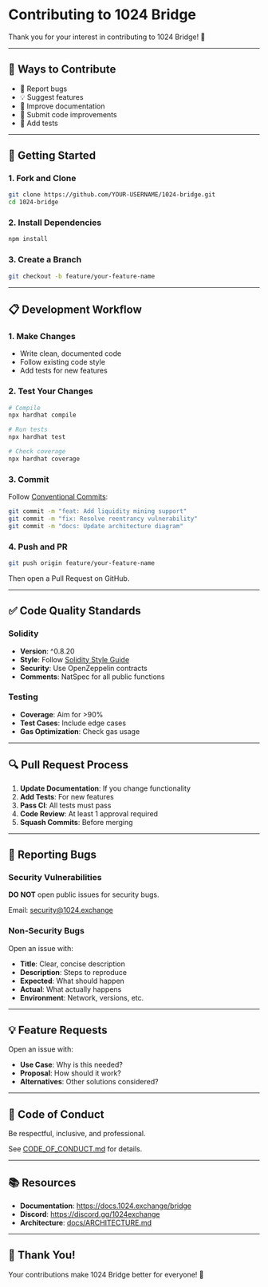 # Contributing to 1024 Bridge

Thank you for your interest in contributing to 1024 Bridge! 🎉

---

## 🌟 Ways to Contribute

- 🐛 Report bugs
- 💡 Suggest features
- 📝 Improve documentation
- 🔧 Submit code improvements
- 🧪 Add tests

---

## 🚀 Getting Started

### 1. Fork and Clone

```bash
git clone https://github.com/YOUR-USERNAME/1024-bridge.git
cd 1024-bridge
```

### 2. Install Dependencies

```bash
npm install
```

### 3. Create a Branch

```bash
git checkout -b feature/your-feature-name
```

---

## 📋 Development Workflow

### 1. Make Changes

- Write clean, documented code
- Follow existing code style
- Add tests for new features

### 2. Test Your Changes

```bash
# Compile
npx hardhat compile

# Run tests
npx hardhat test

# Check coverage
npx hardhat coverage
```

### 3. Commit

Follow [Conventional Commits](https://www.conventionalcommits.org/):

```bash
git commit -m "feat: Add liquidity mining support"
git commit -m "fix: Resolve reentrancy vulnerability"
git commit -m "docs: Update architecture diagram"
```

### 4. Push and PR

```bash
git push origin feature/your-feature-name
```

Then open a Pull Request on GitHub.

---

## ✅ Code Quality Standards

### Solidity

- **Version**: ^0.8.20
- **Style**: Follow [Solidity Style Guide](https://docs.soliditylang.org/en/latest/style-guide.html)
- **Security**: Use OpenZeppelin contracts
- **Comments**: NatSpec for all public functions

### Testing

- **Coverage**: Aim for >90%
- **Test Cases**: Include edge cases
- **Gas Optimization**: Check gas usage

---

## 🔍 Pull Request Process

1. **Update Documentation**: If you change functionality
2. **Add Tests**: For new features
3. **Pass CI**: All tests must pass
4. **Code Review**: At least 1 approval required
5. **Squash Commits**: Before merging

---

## 🐛 Reporting Bugs

### Security Vulnerabilities

**DO NOT** open public issues for security bugs.

Email: security@1024.exchange

### Non-Security Bugs

Open an issue with:
- **Title**: Clear, concise description
- **Description**: Steps to reproduce
- **Expected**: What should happen
- **Actual**: What actually happens
- **Environment**: Network, versions, etc.

---

## 💡 Feature Requests

Open an issue with:
- **Use Case**: Why is this needed?
- **Proposal**: How should it work?
- **Alternatives**: Other solutions considered?

---

## 📜 Code of Conduct

Be respectful, inclusive, and professional.

See [CODE_OF_CONDUCT.md](CODE_OF_CONDUCT.md) for details.

---

## 📚 Resources

- **Documentation**: https://docs.1024.exchange/bridge
- **Discord**: https://discord.gg/1024exchange
- **Architecture**: [docs/ARCHITECTURE.md](docs/ARCHITECTURE.md)

---

## 🙏 Thank You!

Your contributions make 1024 Bridge better for everyone! 🚀

